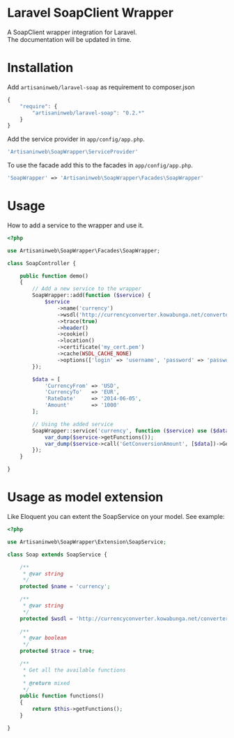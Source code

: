 Laravel SoapClient Wrapper
===========================

A SoapClient wrapper integration for Laravel.<br />
The documentation will be updated in time.

Installation
============

Add `artisaninweb/laravel-soap` as requirement to composer.json

```javascript
{
    "require": {
        "artisaninweb/laravel-soap": "0.2.*"
    }
}
```

Add the service provider in `app/config/app.php`.

```php
'Artisaninweb\SoapWrapper\ServiceProvider'
```

To use the facade add this to the facades in `app/config/app.php`.

```php
'SoapWrapper' => 'Artisaninweb\SoapWrapper\Facades\SoapWrapper'
```

Usage
============

How to add a service to the wrapper and use it.

```php
<?php

use Artisaninweb\SoapWrapper\Facades\SoapWrapper;

class SoapController {

    public function demo()
    {
        // Add a new service to the wrapper
        SoapWrapper::add(function ($service) {
            $service
                ->name('currency')
                ->wsdl('http://currencyconverter.kowabunga.net/converter.asmx?WSDL')
                ->trace(true)                                                   // Optional: (parameter: true/false)
                ->header()                                                      // Optional: (parameters: $namespace,$name,$data,$mustunderstand,$actor)
                ->cookie()                                                      // Optional: (parameters: $name,$value)
                ->location()                                                    // Optional: (parameter: $location)
				->certificate('my_cert.pem')									// Optional: (parameter: $certLocation)
                ->cache(WSDL_CACHE_NONE)                                        // Optional: Set the WSDL cache
                ->options(['login' => 'username', 'password' => 'password']);   // Optional: Set some extra options
        });

        $data = [
            'CurrencyFrom' => 'USD',
            'CurrencyTo'   => 'EUR',
            'RateDate'     => '2014-06-05',
            'Amount'       => '1000'
        ];

        // Using the added service
        SoapWrapper::service('currency', function ($service) use ($data) {
            var_dump($service->getFunctions());
            var_dump($service->call('GetConversionAmount', [$data])->GetConversionAmountResult);
        });
    }

}
```

Usage as model extension
============

Like Eloquent you can extent the SoapService on your model.
See example:

```php
<?php

use Artisaninweb\SoapWrapper\Extension\SoapService;

class Soap extends SoapService {

    /**
     * @var string
     */
    protected $name = 'currency';

    /**
     * @var string
     */
    protected $wsdl = 'http://currencyconverter.kowabunga.net/converter.asmx?WSDL';
    
    /**
     * @var boolean
     */
    protected $trace = true;

    /**
     * Get all the available functions
     *
     * @return mixed
     */
    public function functions()
    {
        return $this->getFunctions();
    }

}
```